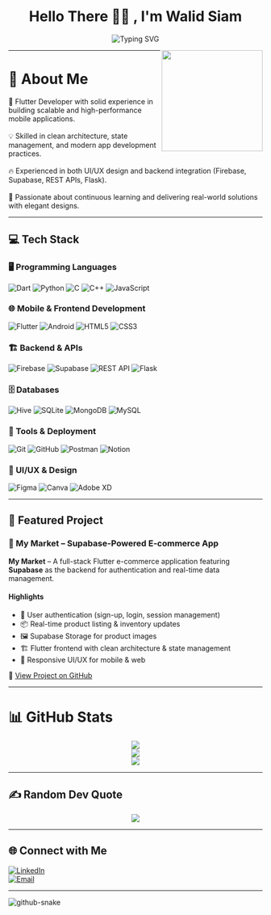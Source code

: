 <div align="center">

<h1><b>Hello There 👋🏻 , I'm Walid Siam</b></h1>

![Typing SVG](https://readme-typing-svg.demolab.com?font=Fira+Code&weight=500&size=24&color=b80000&center=true&vCenter=true&width=500&lines=Flutter+Developer;Mobile+App+Developer;Software+Engineer)

</div>
<img align='right' src='https://user-images.githubusercontent.com/5713670/87202985-820dcb80-c2b6-11ea-9f56-7ec461c497c3.gif' width='200'>

---

# 💫 About Me  
🚀 Flutter Developer with solid experience in building scalable and high-performance mobile applications. <br/>  
💡 Skilled in clean architecture, state management, and modern app development practices. <br/>  
🔥 Experienced in both UI/UX design and backend integration (Firebase, Supabase, REST APIs, Flask). <br/>  
🎯 Passionate about continuous learning and delivering real-world solutions with elegant designs.  

---

## 💻 Tech Stack  

### 🖥️ Programming Languages  
<p>
  <img alt="Dart" src="https://img.shields.io/badge/-Dart-0175C2?style=flat-square&logo=dart&logoColor=white" />
  <img alt="Python" src="https://img.shields.io/badge/-Python-3776AB?style=flat-square&logo=python&logoColor=white" />
  <img alt="C" src="https://img.shields.io/badge/-C-00599C?style=flat-square&logo=c&logoColor=white" />
  <img alt="C++" src="https://img.shields.io/badge/-C++-00599C?style=flat-square&logo=cplusplus&logoColor=white" />
  <img alt="JavaScript" src="https://img.shields.io/badge/-JavaScript-F7DF1E?style=flat-square&logo=javascript&logoColor=black" />
</p>

### 🌐 Mobile & Frontend Development  
<p>
  <img alt="Flutter" src="https://img.shields.io/badge/-Flutter-02569B?style=flat-square&logo=flutter&logoColor=white" />
  <img alt="Android" src="https://img.shields.io/badge/-Android-3DDC84?style=flat-square&logo=android&logoColor=white" />
  <img alt="HTML5" src="https://img.shields.io/badge/-HTML5-E34F26?style=flat-square&logo=html5&logoColor=white" />
  <img alt="CSS3" src="https://img.shields.io/badge/-CSS3-1572B6?style=flat-square&logo=css3&logoColor=white" />
</p>

### 🏗️ Backend & APIs  
<p>
  <img alt="Firebase" src="https://img.shields.io/badge/-Firebase-FFCA28?style=flat-square&logo=firebase&logoColor=black" />
  <img alt="Supabase" src="https://img.shields.io/badge/-Supabase-3ECF8E?style=flat-square&logo=supabase&logoColor=white" />
  <img alt="REST API" src="https://img.shields.io/badge/-REST_API-02569B?style=flat-square&logo=postman&logoColor=white" />
  <img alt="Flask" src="https://img.shields.io/badge/-Flask-000000?style=flat-square&logo=flask&logoColor=white" />
</p>

### 🗄️ Databases  
<p>
  <img alt="Hive" src="https://img.shields.io/badge/-Hive-F5C400?style=flat-square&logo=hive&logoColor=black" />
  <img alt="SQLite" src="https://img.shields.io/badge/-SQLite-003B57?style=flat-square&logo=sqlite&logoColor=white" />
  <img alt="MongoDB" src="https://img.shields.io/badge/-MongoDB-4EA94B?style=flat-square&logo=mongodb&logoColor=white" />
  <img alt="MySQL" src="https://img.shields.io/badge/-MySQL-4479A1?style=flat-square&logo=mysql&logoColor=white" />
</p>

### 🚀 Tools & Deployment  
<p>
  <img alt="Git" src="https://img.shields.io/badge/-Git-F05032?style=flat-square&logo=git&logoColor=white" />
  <img alt="GitHub" src="https://img.shields.io/badge/-GitHub-181717?style=flat-square&logo=github&logoColor=white" />
  <img alt="Postman" src="https://img.shields.io/badge/-Postman-FF6C37?style=flat-square&logo=postman&logoColor=white" />
  <img alt="Notion" src="https://img.shields.io/badge/-Notion-000000?style=flat-square&logo=notion&logoColor=white" />
</p>

### 🎨 UI/UX & Design  
<p>
  <img alt="Figma" src="https://img.shields.io/badge/-Figma-F24E1E?style=flat-square&logo=figma&logoColor=white" />
  <img alt="Canva" src="https://img.shields.io/badge/-Canva-00C4CC?style=flat-square&logo=canva&logoColor=white" />
  <img alt="Adobe XD" src="https://img.shields.io/badge/-Adobe%20XD-FF61F6?style=flat-square&logo=adobe-xd&logoColor=white" />
</p>

---

## 🌟 Featured Project  

### 🛒 My Market – Supabase-Powered E-commerce App  

**My Market** – A full-stack Flutter e-commerce application featuring **Supabase** as the backend for authentication and real-time data management.  

#### **Highlights**
- 🔐 User authentication (sign-up, login, session management)  
- 📦 Real-time product listing & inventory updates  
- 🖼️ Supabase Storage for product images  
- 🏗️ Flutter frontend with clean architecture & state management  
- 📱 Responsive UI/UX for mobile & web  

🔗 [View Project on GitHub](https://github.com/Siamoo/My_Market)

---

# 📊 GitHub Stats  
<div align="center">

![](https://github-readme-stats.vercel.app/api?username=Siamoo&theme=radical&hide_border=false&include_all_commits=false&count_private=false)<br/>
![](https://nirzak-streak-stats.vercel.app/?user=Siamoo&theme=radical&hide_border=false)<br/>
![](https://github-readme-stats.vercel.app/api/top-langs/?username=Siamoo&theme=radical&hide_border=false&include_all_commits=false&count_private=false&layout=compact)

</div>

---

## ✍️ Random Dev Quote  

<div align="center">

![](https://quotes-github-readme.vercel.app/api?type=horizontal&theme=radical)

</div>

---

## 🌐 Connect with Me  

[![LinkedIn](https://img.shields.io/badge/LinkedIn-%230077B5.svg?logo=linkedin&logoColor=white)](https://www.linkedin.com/in/walid-a-siam-65b9a72a5/)  
[![Email](https://img.shields.io/badge/Email-D14836?logo=gmail&logoColor=white)](mailto:walidsyam.f@gmail.com)  

</div>

<hr/>

<picture>
  <source media="(prefers-color-scheme: dark)" srcset="https://raw.githubusercontent.com/tobiasmeyhoefer/tobiasmeyhoefer/output/github-snake-dark.svg" />
  <source media="(prefers-color-scheme: light)" srcset="https://raw.githubusercontent.com/tobiasmeyhoefer/tobiasmeyhoefer/output/github-snake.svg" />
  <img alt="github-snake" src="https://raw.githubusercontent.com/tobiasmeyhoefer/tobiasmeyhoefer/output/github-snake.svg" />
</picture>
